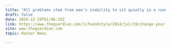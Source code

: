 ```yaml
---
title: "All problems stem from man's inability to sit quietly in a room alone (2014)"
draft: false
date: 2020-12-20T01:06:33Z
link: https://www.theguardian.com/lifeandstyle/2014/jul/19/change-your-life-sit-down-and-think?utm_medium=RSS&utm_source=hune
site: www.theguardian.com
topic: Hacker News  

---
```

